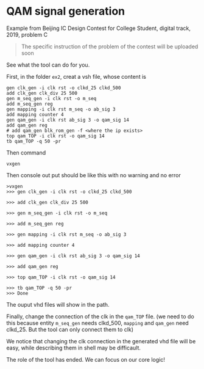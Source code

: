 # QAM signal generation
Example from Beijing IC Design Contest for College Student, digital track, 2019, problem C

> The specific instruction of the problem of the contest will be uploaded soon


See what the tool can do for you.

First, in the folder `ex2`, creat a vsh file, whose content is
```
gen clk_gen -i clk rst -o clkd_25 clkd_500
add clk_gen clk_div 25 500
gen m_seq_gen -i clk rst -o m_seq
add m_seq_gen reg
gen mapping -i clk rst m_seq -o ab_sig 3
add mapping counter 4
gen qam_gen -i clk rst ab_sig 3 -o qam_sig 14
add qam_gen reg
# add qam_gen blk_rom_gen -f <where the ip exists>
top qam_TOP -i clk rst -o qam_sig 14
tb qam_TOP -q 50 -pr
```


Then command
```
vxgen
```

Then console out put should be like this with no warning and no error
```
>vxgen
>>> gen clk_gen -i clk rst -o clkd_25 clkd_500

>>> add clk_gen clk_div 25 500

>>> gen m_seq_gen -i clk rst -o m_seq

>>> add m_seq_gen reg

>>> gen mapping -i clk rst m_seq -o ab_sig 3

>>> add mapping counter 4

>>> gen qam_gen -i clk rst ab_sig 3 -o qam_sig 14

>>> add qam_gen reg

>>> top qam_TOP -i clk rst -o qam_sig 14

>>> tb qam_TOP -q 50 -pr
>>> Done
```
The ouput vhd files will show in the path.

Finally, change the connection of the clk in the `qam_TOP` file. (we need to do this because entity `m_seq_gen` needs clkd_500, `mapping` and `qam_gen` need clkd_25. But the tool can only connect them to clk)

We notice that changing the clk connection in the generated vhd file will be easy, while describing them in shell may be difficault.

The role of the tool has ended. We can focus on our core logic!
